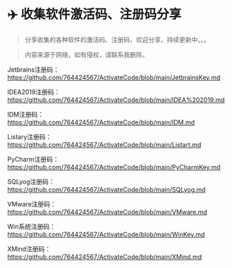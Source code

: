 # :airplane: 收集软件激活码、注册码分享

> 分享收集的各种软件的激活码、注册码，欢迎分享，持续更新中。。。

> 内容来源于网络，如有侵权，请联系我删除。

Jetbrains注册码：https://github.com/764424567/ActivateCode/blob/main/JetbrainsKey.md

IDEA2019注册码：https://github.com/764424567/ActivateCode/blob/main/IDEA%202019.md

IDM注册码：https://github.com/764424567/ActivateCode/blob/main/IDM.md

Listary注册码：https://github.com/764424567/ActivateCode/blob/main/Listart.md

PyCharm注册码：https://github.com/764424567/ActivateCode/blob/main/PyCharmKey.md

SQLyog注册码：https://github.com/764424567/ActivateCode/blob/main/SQLyog.md

VMware注册码：https://github.com/764424567/ActivateCode/blob/main/VMware.md

Win系统注册码：https://github.com/764424567/ActivateCode/blob/main/WinKey.md

XMind注册码：https://github.com/764424567/ActivateCode/blob/main/XMind.md
